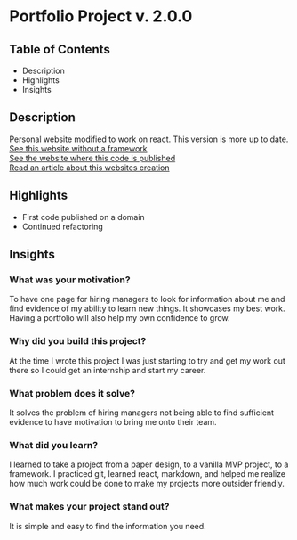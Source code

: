 # Portfolio Project v. 2.0.0

## Table of Contents
* Description
* Highlights
* Insights

## Description
Personal website modified to work on react. This version is more up to date.<br/>
[See this website without a framework](https://codyl.github.io/portfolioWebsite/) <br/>
[See the website where this code is published](http://codylillywhite.com/) <br/>
[Read an article about this websites creation](https://codylillyw.medium.com/portfolio-creation-process-d2c2fd6539d5) <br/>

## Highlights
* First code published on a domain
* Continued refactoring

## Insights
### What was your motivation?
To have one page for hiring managers to look for information about me and find evidence of my ability to learn new things. It showcases my best work. Having a portfolio will 
also help my own confidence to grow.
### Why did you build this project?
At the time I wrote this project I was just starting to try and get my work out there so I could get an internship and start my career.
### What problem does it solve?
It solves the problem of hiring managers not being able to find sufficient evidence to have motivation to bring me onto their team.
### What did you learn?
I learned to take a project from a paper design, to a vanilla MVP project, to a framework. I practiced git, learned react, markdown, and helped me realize how much work could be done to 
make my projects more outsider friendly.
### What makes your project stand out? 
It is simple and easy to find the information you need.


[//]: # "How to install, How to use, Credits"
